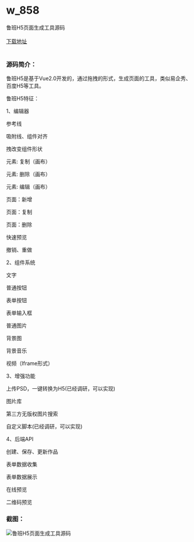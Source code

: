# w_858
鲁班H5页面生成工具源码
<br/></br>
[下载地址](https://www.uuid2.com/858.html "下载地址")
<br/></br>
<h3>源码简介：</h3>
<p>鲁班H5是基于Vue2.0开发的，通过拖拽的形式，生成页面的工具，类似易企秀、百度H5等工具。<p>
<p>鲁班H5特征：<p>
<p>1、编辑器<p>
<p>参考线<p>
<p>吸附线、组件对齐<p>
<p>拽改变组件形状<p>
<p>元素: 复制（画布）<p>
<p>元素: 删除（画布）<p>
<p>元素: 编辑（画布）<p>
<p>页面：新增<p>
<p>页面：复制<p>
<p>页面：删除<p>
<p>快速预览<p>
<p>撤销、重做<p>
<p>2、组件系统<p>
<p>文字<p>
<p>普通按钮<p>
<p>表单按钮<p>
<p>表单输入框<p>
<p>普通图片<p>
<p>背景图<p>
<p>背景音乐<p>
<p>视频（Iframe形式）<p>
<p>3、增强功能<p>
<p>上传PSD，一键转换为H5(已经调研，可以实现)<p>
<p>图片库<p>
<p>第三方无版权图片搜索<p>
<p>自定义脚本(已经调研，可以实现)<p>
<p>4、后端API<p>
<p>创建、保存、更新作品<p>
<p>表单数据收集<p>
<p>表单数据展示<p>
<p>在线预览<p>
<p>二维码预览<p>
<h3>截图：</h3>
<img src="https://www.uuid2.com/wp-content/uploads/img/202105/c39efd6242.png" alt="鲁班H5页面生成工具源码">
